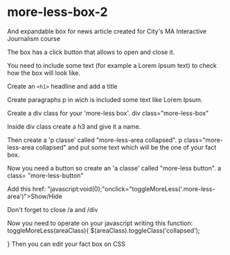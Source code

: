 # more-less-box-2
And expandable box for news article created for City's MA Interactive Journalism course

The box has a click button that allows to open and close it.

You need to include some text (for example a Lorem Ipsum text) to check how the box will look like.  

Create an `<h1>` headline and add a title 

Create paragraphs p in wich is included some text like Lorem Ipsum. 

Create a div class for your 'more-less box'. div class="more-less-box"

Inside div class create a h3 and give it a name. 

Then create a 'p classe' called "more-less-area collapsed". p class="more-less-area collapsed" and put some text which will be the one of your fact box.

Now you need a button so create an 'a classe' called "more-less button". a class= "more-less-button" 

Add this href: "javascript:void(0);"onclick="toggleMoreLess('.more-less-area')">Show/Hide
 
 Don't forget to close /a and /div
 
Now you need to operate on your javascript writing this function: 
toggleMoreLess(areaClass){
$(areaClass).toggleClass('collapsed');
 
}
Then you can edit your fact box on CSS
